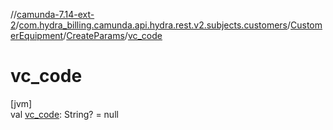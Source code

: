 //[camunda-7.14-ext-2](../../../../index.md)/[com.hydra_billing.camunda.api.hydra.rest.v2.subjects.customers](../../index.md)/[CustomerEquipment](../index.md)/[CreateParams](index.md)/[vc_code](vc_code.md)

# vc_code

[jvm]\
val [vc_code](vc_code.md): String? = null
